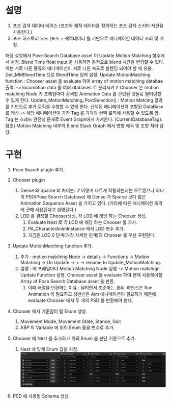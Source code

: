 # 설명

1. 포즈 검색 데이터 베이스 (포즈와 궤적 데이터를 정의하는 포즈 검색 스키마 자산을 사용한다.)
2. 포즈 히스토리 노드 (포즈 + 궤적데이터 를 기반으로 애니메이션 데이터 조회 및 매칭.

해당 설정에서 Pose Search Database asset 이 Update Motion Matching 함수에서 설정.
Blend Time float input 을 사용하면 동적으로 blend 시간을 변경할 수 있다.
이는 서로 다른 종류의 애니메이션이 서로 다른 속도로 블렌딩 되어야 할 때 유용.
Get_MMBlendTime 으로 BlendTime 입력 설정.
Update MotionMatching function : Chooser asset 을 evaluate 하여 array of motion matching databae 출력.
-> locomotion data 를 여러 dtabases 로 분리시키고 Chooser 는 motion matching Node 가 프레임마다 검색할 Animation Data 를 관련된 것들로 필터링할 수 있게 한다.
Update_MotionMatching_PostSelection() : Motion Matcing 결과를 기반으로 추가 로직을 수행할 수 있게 한다.
선택된 애니메이션이 포함된 DataBase 를 캐싱 -> 해당 애니메이션이 가진 Tag 를 가져와 선택 로직에 사용할 수 있도록 함.
Tag 는 스레드 안전성 문제로 Event Graph에서 가져온다. (CurrentDatabaseTags 참조)
Motion Matching 내부의 Blend Stack Graph 에서 방향 왜곡 및 조향 처리 담당.

# 구현

1. Pose Search plugIn 추가.

2. Chooser plugin
	1. Dense 와 Sparse 의 차이는...? 어떻게 다르게 작동하는지는 모르겠으나 하나의 PSD(Pose Search Database) 에 Dense 가 Sparse 보다 많은 Animation Sequence Asset 을 가지고 있다. (거리에 따른 애니메이션 축약에 관해 사용된다고 설명된다.)
	2. LOD 를 결정할 Chooser생성, 각 LOD 에 해당 하는 Chooser 생성.
		1. Evaluate Nest 로 각 LOD 에 해당 하는 Chooser 를 추가.
		2. PA_CharacterAnimInstance 에서 LOD 변수 추가.
		3. 지금은 LOD 0 단계(가장 자세한 단계)의 Chooser 를 우선 구현한다.

3. Update MotionMatching function 추가.
	1. 추가 : motion matching Node -> details -> Functions -> Motion Matching -> On Update -> + -> rename to Update_MotionMatching.
	2. 설명 : 매 프레임마다 Motion Matching Node 실행 -> Motion matchign Update Function 실행. Chooser asset 을 evaluate 하여 현재 사용해야할 Array of Pose Search Database asset 을 반환.
		1. 이때 배열을 반환하는 이유 : 달리면서 조준하는 경우. 하반신은 Run Animation 이 필요하고 상반신은 Aim 애니메이션이 필요하기 때문에 evaluate Chooser 에서 두 개의 PSD 를 반환해야 한다.

4. Chooser 에서 기준점이 될 Enum 생성.
	1. Movement Mode, Movement State, Stance, Gait
	2. ABP 의 Variable 에 위의 Enum 들을 변수로 추가.
5. Chooser 에 Nest 를 추가하고 위의 Enum 을 판단 기준으로 추가.
	1. Nest 에 맞게 Enum 값을 지정.
![Chooser Image](/Image/Unreal/ChooserLOD1_in_PA_proj.png)
6. PSD 에 사용될 Schema 생성.